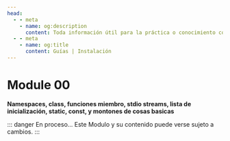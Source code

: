 ```yaml
---
head:
  - - meta
    - name: og:description
      content: Toda información útil para la práctica o conocimiento con respecto la instalación de sistemas u otros.
  - - meta
    - name: og:title
      content: Guías | Instalación
---
```

<script setup lang="ts">
import Woaos from '@theme/components/categoria.vue';
import { categoria0 } from './categorias.ts';
import { categoria1 } from './categorias.ts';
</script>

# Module 00

**Namespaces, class, funciones miembro, stdio streams, lista de inicialización, static, const, y montones de
cosas basicas**

::: danger En proceso...
Este Modulo y su contenido puede verse sujeto a cambios.
:::
